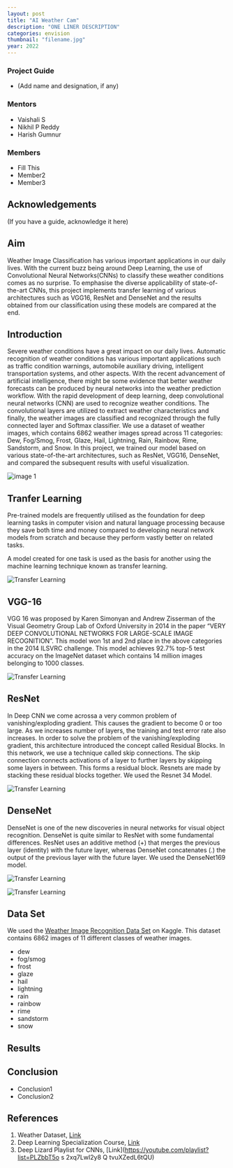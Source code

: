 ```yaml
---
layout: post
title: "AI Weather Cam"
description: "ONE LINER DESCRIPTION"
categories: envision
thumbnail: "filename.jpg"
year: 2022
---
```


### Project Guide

- (Add name and designation, if any)

### Mentors

- Vaishali S
- Nikhil P Reddy
- Harish Gumnur

### Members

- Fill This 
- Member2
- Member3

## Acknowledgements

(If you have a guide, acknowledge it here)

## Aim
Weather Image Classification has various important applications in our daily lives. With the current buzz being around Deep Learning, the use of Convolutional Neural Networks(CNNs) to classify these weather conditions comes as no surprise. To emphasise the diverse applicability of state-of-the-art CNNs, this project implements transfer learning of various architectures such as VGG16, ResNet and DenseNet and the results obtained from our classification using these models are compared at the end.

## Introduction

Severe weather conditions have a great impact on our daily lives. Automatic recognition of weather conditions has various important applications such as traffic condition warnings, automobile auxiliary driving, intelligent transportation systems, and other aspects. With the recent advancement of artificial intelligence, there might be some evidence that better weather forecasts can be produced by neural networks into the weather prediction workflow. With the rapid development of deep learning, deep convolutional neural networks (CNN) are used to recognize weather conditions. The convolutional layers are utilized to extract weather characteristics and finally, the weather images are classified and recognized through the fully connected layer and Softmax classifier. We use a dataset of weather images, which contains 6862 weather images spread across 11 categories: Dew, Fog/Smog, Frost, Glaze, Hail, Lightning, Rain, Rainbow, Rime, Sandstorm, and Snow. In this project, we trained our model based on various state-of-the-art architectures, such as ResNet, VGG16, DenseNet, and compared the subsequent results with useful visualization.

![image 1](/virtual-expo/assets/img/SIG/img1.jpg)

## Tranfer Learning 
Pre-trained models are frequently utilised as the foundation for deep learning tasks in computer vision and natural language processing because they save both time and money compared to developing neural network models from scratch and because they perform vastly better on related tasks.

A model created for one task is used as the basis for another using the machine learning technique known as transfer learning.

![Transfer Learning](/assets/transfer_learning.jpg)

## VGG-16
VGG 16 was proposed by Karen Simonyan and Andrew Zisserman of the Visual Geometry Group Lab of Oxford University in 2014 in the paper “VERY DEEP CONVOLUTIONAL NETWORKS FOR LARGE-SCALE IMAGE RECOGNITION”. This model won 1st  and 2nd place in the above categories in the 2014 ILSVRC challenge.
This model achieves 92.7% top-5 test accuracy on the ImageNet dataset which contains 14 million images belonging to 1000 classes.

![Transfer Learning](/assets/VGG16.jpg)


## ResNet
In Deep CNN we come acrossa a very common problem of vanishing/exploding gradient. This causes the gradient to become 0 or too large. As we increases number of layers, the training and test error rate also increases. In order to solve the problem of the vanishing/exploding gradient, this architecture introduced the concept called Residual Blocks. In this network, we use a technique called skip connections. The skip connection connects activations of a  layer to further layers by skipping some layers in between. This forms a residual block. Resnets are made by stacking these residual blocks together. We used the Resnet 34 Model.

![Transfer Learning](/assets/ResNet.png)

## DenseNet
DenseNet is one of the new discoveries in neural networks for visual object recognition. DenseNet is quite similar to ResNet with some fundamental differences. ResNet uses an additive method (+) that merges the previous layer (identity) with the future layer, whereas DenseNet concatenates (.) the output of the previous layer with the future layer. We used the DenseNet169 model.

![Transfer Learning](/assets/densenet.png)


![Transfer Learning](/assets/densenet_info.png)

## Data Set
We used the [Weather Image Recognition Data Set](https://www.kaggle.com/datasets/jehanbhathena/weather-dataset) on Kaggle. This dataset contains 6862 images of 11 different classes of weather images.

- dew 
- fog/smog
- frost
- glaze
- hail
- lightning
- rain
- rainbow
- rime
- sandstorm
- snow

## Results


## Conclusion

- Conclusion1
- Conclusion2

## References

1. Weather Dataset, [Link](https://www.kaggle.com/jehanbhathena/weather-dataset)
2. Deep Learning Specialization Course, [Link](https://www.coursera.org/specializations/deep-learning?=)
3. Deep Lizard Playlist for CNNs, [Link](https://youtube.com/playlist?list=PLZbbT5o s 2xq7LwI2y8 Q tvuXZedL6tQU)
